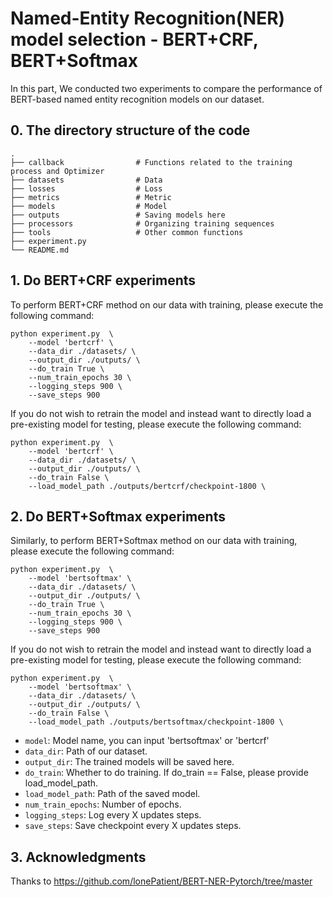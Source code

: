# Named-Entity Recognition(NER) model selection - BERT+CRF, BERT+Softmax

In this part, We conducted two experiments to compare the performance of BERT-based named entity recognition models on our dataset.


## 0. The directory structure of the code
```shell
.
├── callback                # Functions related to the training process and Optimizer 
├── datasets                # Data
├── losses                  # Loss
├── metrics                 # Metric
├── models                  # Model
├── outputs                 # Saving models here
├── processors              # Organizing training sequences
├── tools                   # Other common functions
├── experiment.py        
└── README.md
```

## 1. Do BERT+CRF experiments
To perform BERT+CRF method on our data with training, please execute the following command:
```shell
python experiment.py  \
    --model 'bertcrf' \
    --data_dir ./datasets/ \
    --output_dir ./outputs/ \
    --do_train True \
    --num_train_epochs 30 \
    --logging_steps 900 \
    --save_steps 900 
```

If you do not wish to retrain the model and instead want to directly load a pre-existing model for testing, please execute the following command:
```shell
python experiment.py  \
    --model 'bertcrf' \
    --data_dir ./datasets/ \
    --output_dir ./outputs/ \
    --do_train False \
    --load_model_path ./outputs/bertcrf/checkpoint-1800 \
```


## 2. Do BERT+Softmax experiments
Similarly, to perform BERT+Softmax method on our data with training, please execute the following command:
```shell
python experiment.py  \
    --model 'bertsoftmax' \
    --data_dir ./datasets/ \
    --output_dir ./outputs/ \
    --do_train True \
    --num_train_epochs 30 \
    --logging_steps 900 \
    --save_steps 900 
```

If you do not wish to retrain the model and instead want to directly load a pre-existing model for testing, please execute the following command:
```shell
python experiment.py  \
    --model 'bertsoftmax' \
    --data_dir ./datasets/ \
    --output_dir ./outputs/ \
    --do_train False \
    --load_model_path ./outputs/bertsoftmax/checkpoint-1800 \
```


- ``model``: Model name, you can input 'bertsoftmax' or 'bertcrf'
- ``data_dir``: Path of our dataset.
- ``output_dir``: The trained models will be saved here.
- ``do_train``: Whether to do training. If do_train == False, please provide load_model_path.
- ``load_model_path``: Path of the saved model.
- ``num_train_epochs``: Number of epochs.
- ``logging_steps``: Log every X updates steps.
- ``save_steps``: Save checkpoint every X updates steps.


## 3. Acknowledgments
Thanks to https://github.com/lonePatient/BERT-NER-Pytorch/tree/master
